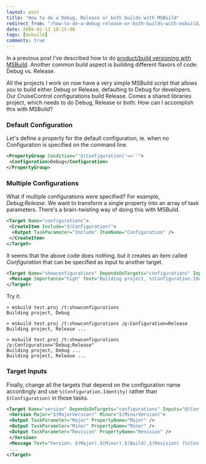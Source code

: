 ```yaml
---
layout: post
title: "How to do a Debug, Release or both builds with MSBuild"
redirect_from: "/how-to-do-a-debug-release-or-both-builds-with-msbuild/"
date: 2009-02-13 18:15:00
tags: [msbuild]
comments: true
---
```

In a previous post I've described how to do [product/build versioning with MSBuild](/ShowPost.aspx?id=19). Another common build aspect is building different flavors of code: Debug vs. Release.

All the projects I work on now have a very simple MSBuild script that allows you to build either Debug or Release, defaulting to Debug for developers. Our CruiseControl configurations build Release. Comes a shared libraries project, which needs to do Debug, Release or both. How can I accomplish this with MSBuild?

### Default Configuration

Let's define a property for the default configuration, ie. when no Configuration is specified on the command line.

```xml
<PropertyGroup Condition="'$(Configuration)'==''">
 <Configuration>Debug</Configuration>
</PropertyGroup>
```

### Multiple Configurations

What if multiple configurations were specified? For example, _Debug;Release_. We want to transform a single property into an array of task parameters. There's a brain-twisting way of doing this with MSBuild.

```xml
<Target Name="configurations">
 <CreateItem Include="$(Configuration)">
  <Output TaskParameter="Include" ItemName="Configuration" />
 </CreateItem>
</Target>
```

It seems that the above code does nothing, but it creates an item called _Configuration_ that can be specified as input to another target.

```xml
<Target Name="showconfigurations" DependsOnTargets="configurations" Inputs="@(Configuration)" Outputs="target\%(Configuration.FileName)">
 <Message Importance="high" Text="Building project, %(Configuration.Identity) ..." />
</Target>
```

Try it.

```
> msbuild test.proj /t:showconfigurations
Building project, Debug

> msbuild test.proj /t:showconfigurations /p:Configuration=Release
Building project, Release ...

> msbuild test.proj /t:showconfigurations /p:Configuration="Debug;Release"
Building project, Debug ...
Building project, Release ...
```

### Target Inputs

Finally, change all the targets that depend on the configuration name accordingly and use `%(Configuration.Identity)` rather than `$(Configuration)` in those tasks.

```xml
<Target Name="version" DependsOnTargets="configurations" Inputs="@(Configuration)" Outputs="target\%(Configuration.FileName)">
 <Version Major="$(MajorVersion)" Minor="$(MinorVersion)">
 <Output TaskParameter="Major" PropertyName="Major" />
 <Output TaskParameter="Minor" PropertyName="Minor" />
 <Output TaskParameter="Revision" PropertyName="Revision" />
 </Version>
 <Message Text="Version: $(Major).$(Minor).$(Build).$(Revision) (%(Configuration.Identity))"/>
 ...
</Target>
```
